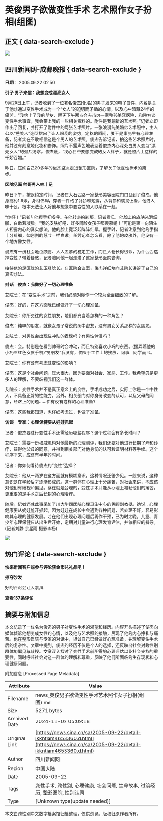 # 英俊男子欲做变性手术 艺术照作女子扮相(组图)

## 正文 { data-search-exclude }


_![](https://n.sinaimg.cn/default/622af858/20181010/default_avatar.jpg)_

## 四川新闻网-成都晚报 { data-search-exclude }

**日期：** 2005.09.22 02:50

**引子 男子来信：我想变成漂亮女人**

9月20日上午，记者收到了一位署名俊杰(化名)的男子发来的电子邮件，内容是关于他想通过变性手术成为一个“女人”的迫切而矛盾的心情，以及心中暗藏24年的痛苦。“我约上了我的朋友，明天下午两点会去市内一家整形美容医院，和院方谈变性手术事宜，我会带上我的一些相关资料的。附件是我最新的艺术照。”记者立即作出了回复，并打开了附件中的两张艺术照片。一张浪漫纯美婚纱艺术照中，主人公以“睡美人”造型摆出了让人眼羡的姿势。定格的瞬间，要不是事先早有心理准备，记者实在不敢相信这是个男人的艺术照。俊杰告诉记者，拍这些艺术照片时，他并没有刻意地化妆和修饰。照片不露声色地表达着俊杰内心深处由男人变为“漂亮女人”的强烈渴求。俊杰说，“我心目中要想变成的女人样子，就是照片上这样的千娇百媚。”

昨日，压抑自己20多年的俊杰坚决走进整形医院，了解关于他变性手术的第一步。

**医院见面 帅哥男人味十足**

昨日下午，按照约定时间，记者在大石西路一家整形美容医院门口见到了俊杰。他身高约1.8米，身材伟岸，穿着一件格子衬衫和短裤，从背影和装扮上看，他男人味十足，根本无法让人将他与想像中要变性的人联系在一起。

“你好！”记者与他握手打招呼。在他转身的刹那，记者看见，他脸上的皮肤光滑细腻，白嫩若凝脂。“我的皮肤好吧，好多同龄女孩子都羡慕呢！”可能是第一向陌生人袒露内心的真实想法，他的脸上竟泛起阵阵红晕。握手时，记者注意到他的手指十分纤细，如刚剥的葱节一样白嫩。任凭记者怎么看，除了他的皮肤外，他没有一个地方像女性。

俊杰有一份社会地位颇高、人人羡慕的稳定工作，而且人也长得很帅，为什么会选择变性？带着疑惑，记者陪同他一起走进了这家整形医院咨询。

接待他的是医院的艾玉峰院长。在医院会议室，俊杰详细地向艾院长讲诉了自己的真实想法。

**对话　俊杰：我做好了一切心理准备**

艾院长：在“变性手术”之前，我们必须对你作一个较为全面细致的了解。

俊杰：好的，在这方面我已经做好了一切心理准备。

艾院长：你所交往的女性朋友，她们都充当着怎样的一种角色？

俊杰：纯粹的朋友，就像女孩子常说的闺中密友，没有男女关系那种的女朋友。

艾院长：对男性会出现性冲动的表现吗？有男性伴侣吗？

俊杰：会。特别是在看到帅哥时会冲动，而且特别喜欢小巧的东西。(摆弄着他的小巧型红色女款手机)“男朋友”我没有，仅限于工作上的接触，同事、同学而已。

艾院长：你有没有考虑过变性的影响？

俊杰：这是个社会问题，压大很大，因为要面对社会、家庭、工作。我希望的是更多人的理解，不要歧视我们这一群体。

艾院长：变性手术并不是真正意义上的变性，手术成功之后，实际上你是一个中性人，不具备正常的性能力。另外，相关部门对你身份改变的认可，以及父母的同意，经济上的问题……你有没有这样的心理准备?

俊杰：这些我都知道，也仔细考虑过，也做了准备。

**访谈　专家：心理保健要从娃娃抓起**

记者：俊杰要进行变性手术还需经历哪些程序？这个过程会有多长时间？

艾院长：需要一份权威机构对他最新的心理测评，我们还要对他进行长期了解和诊疗，征得他父母的同意，并得到相关部门对他身份的认可和证明材料等手续。这个程序下来，应该有半年的时间。

记者：你如何看待俊杰的“变性”选择？

艾院长：他从一两岁在这方面就有模糊意识，这种情况还很少见。一般来说，这种意识是在学龄后才逐渐形成的。这一群体在心理上十分痛苦，对社会来讲，不应该对他们有歧视和偏见。存在就是合理的，变性手术只能从心理上减轻他们的痛苦，更重要的是手术之后长期的心理治疗。

随后，记者还就此事采访了川大华西医院心理卫生中心的黄颐副教授。她说：心理健康要从奶娃娃开抓起，因为娃娃在成长中会遇到各种问题，若处理不好，容易影响其心理的健康发展。若在他们出现心理问题后再作干预，已为时太晚。儿童、青少年心理保健应从出生后开始，定期对儿童进行心理发育评估，并做相应的指导。(记者刘静 余星雨 摄影李杨)

![](https://n.sinaimg.cn/default/2fb77759/20151125/320X320.png)

## 热门评论 { data-search-exclude }

**快来新闻客户端参与评论获金币兑礼品吧！**

**掠夺沙发**

好的评论会让人崇拜

**查看157条评论**

## 摘要与附加信息

<!-- tcd_abstract -->
本文记录了一位名为俊杰的男子对变性手术的渴望和经历。内容开头描述了俊杰向媒体倾诉他想变成女性的心情，以及他与艺术照的接触，展现了他的内心挣扎与痛苦。他在整形医院与专家的对话中，坦诚自己已经做好心理准备，并理解变性手术后的复杂性。文章中提到，俊杰的经历不仅是个人的选择，还反映出社会对跨性别群体的偏见与歧视。文章深入探讨了变性手术前所需的心理评估以及社会支持的重要性，同时呼吁社会对这一群体的理解和尊重，反映了他们所面临的生存现状和心理健康问题。
<!-- tcd_abstract_end -->

附加信息 [Processed Page Metadata]

| Attribute       | Value                                  |
|-----------------|----------------------------------------|
| Filename        | news_英俊男子欲做变性手术艺术照作女子扮相(组图).md                             |
| Size            | 5271 bytes                           |
| Archived Date   | 2024-11-02 05:09:18                             |
| Original Link   | [https://news.sina.cn/sa/2005-09-22/detail-ikkntiam4653360.d.html](https://news.sina.cn/sa/2005-09-22/detail-ikkntiam4653360.d.html)                       |
| Author          | 四川新闻网                               |
| Region          | 中国大陆                               |
| Date            | 2005-09-22                                 |
| Tags            | 变性手术, 跨性别, 心理健康, 社会问题, 生命故事, 过渡经历, 整形医院, 性别认同                                 |
| Type            | [Unknown type(update needed)]                                 |
<!-- tcd_table_end -->

本文由跨性别中文数字档案馆归档整理，仅供浏览。版权归原作者所有。

